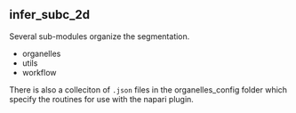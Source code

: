 #

## infer_subc_2d

Several sub-modules organize the segmentation.

- organelles
- utils
- workflow

There is also a colleciton of `.json` files in the organelles_config folder which specify the routines for use with the napari plugin.

